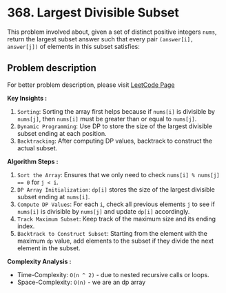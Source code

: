 # 368. Largest Divisible Subset

This problem involved about, given a set of distinct positive integers `nums`, return the largest subset answer such that every pair `(answer[i], answer[j])` of elements in this subset satisfies:

## Problem description

For better problem description, please visit [LeetCode Page](https://leetcode.com/problems/largest-divisible-subset/description/)

**Key Insights :**<br/>

1. `Sorting`: Sorting the array first helps because if `nums[i]` is divisible by `nums[j]`, then `nums[i]` must be greater than or equal to `nums[j]`.
2. `Dynamic Programming`: Use DP to store the size of the largest divisible subset ending at each position.
3. `Backtracking`: After computing DP values, backtrack to construct the actual subset.

**Algorithm Steps :**<br/>

1. `Sort the Array`: Ensures that we only need to check `nums[i] % nums[j] == 0` for `j < i`.
2. `DP Array Initialization`: `dp[i]` stores the size of the largest divisible subset ending at `nums[i]`.
3. `Compute DP Values`: For each `i`, check all previous elements `j` to see if `nums[i]` is divisible by `nums[j]` and update `dp[i]` accordingly.
4. `Track Maximum Subset`: Keep track of the maximum size and its ending index.
5. `Backtrack to Construct Subset`: Starting from the element with the maximum `dp` value, add elements to the subset if they divide the next element in the subset.

**Complexity Analysis :**<br/>

-   Time-Complexity: `O(n ^ 2)` - due to nested recursive calls or loops.
-   Space-Complexity: `O(n)` - we are an dp array
